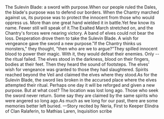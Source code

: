 The Sulevin Blade: a sword with purpose.When our people ruled the Dales, the blade's purpose was to defend our borders. When the Chantry marched against us, its purpose was to protect the innocent from those who would oppress us. More than one great hand wielded it in battle.Yet few know its name. Fewer still will speak of it.The Exalted March stretched on, and the Chantry's forces were nearing victory. A band of elves could not bear the loss. Desperation drove them to take the Sulevin Blade. A wish for vengeance gave the sword a new purpose."If the Chantry thinks us monsters," they thought, "then who are we to argue?"They spilled innocent blood to power their magic. With it, they would defeat their enemies. Only -- the ritual failed. The elves stood in the darkness, blood on their fingers, bodies at their feet. Then they heard the sound of footsteps. The elves' wish for vengeance was granted to those they had slaughtered. Spirits reached beyond the Veil and claimed the elves where they stood.As for the Sulevin Blade, the sword lies broken in the accursed place where the elves attempted their ritual. Perhaps one day it will be reforged and given a new purpose. But at what cost? The location was lost long ago. Those who seek the sword never return. Some say they are claimed by the same spirits who were angered so long ago.As much as we long for our past, there are some memories better left buried.
—Story recited by Neria, First to Keeper Elindra of Clan Ralaferin, to Mathias Laren, Inquisition scribe